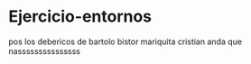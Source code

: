 # Ejercicio-entornos
pos los debericos de bartolo
bistor mariquita
cristian anda que
nasssssssssssssss